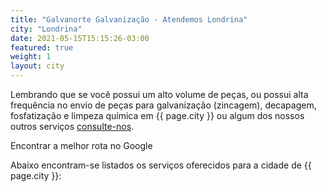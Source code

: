 ```yaml
---
title: "Galvanorte Galvanização - Atendemos Londrina"
city: "Londrina"
date: 2021-05-15T15:15:26-03:00
featured: true
weight: 1
layout: city
---
```


Lembrando que se você possui um alto volume de peças, ou possui alta frequência no envio de peças para galvanização (zincagem), decapagem, fosfatização e limpeza química em {{ page.city }} ou algum dos nossos outros serviços [consulte-nos](/contato). 

<a href="https://maps.google.com/maps?ll=-23.28666,-51.208882&z=13&t=m&hl=pt&gl=US&mapclient=embed&cid=6986290246502533270" class="button" style="text-decoration:none">Encontrar a melhor rota no Google</a>

Abaixo encontram-se listados os serviços oferecidos para a cidade de {{ page.city }}:
